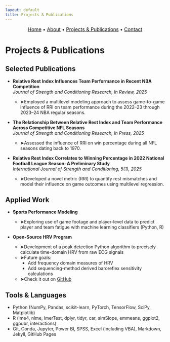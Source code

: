 ```yaml
---
layout: default
title: Projects & Publications
---
```


<div style="text-align:center; font-size: 1.1em; margin-bottom: 1.5em;">
  <a href="/">Home</a> • 
  <a href="/about">About</a> • 
  <a href="/projects">Projects & Publications</a> • 
  <a href="/contact">Contact</a>
</div>

# Projects & Publications
## Selected Publications
- **Relative Rest Index Influences Team Performance in Recent NBA Competition**  
   _Journal of Strength and Conditioning Research, In Review, 2025_  
  * ➤Employed a multilevel modeling approach to assess game-to-game influence of RRI on team performance during the 2022–23 through 2023–24 NBA regular seasons.

- **The Relationship Between Relative Rest Index and Team Performance Across Competitive NFL Seasons**  
   _Journal of Strength and Conditioning Research, In Press, 2025_  
  * ➤Assessed the influence of RRI on win percentage during all NFL seasons dating back to 1970.

- **Relative Rest Index Correlates to Winning Percentage in 2022 National Football League Season: A Preliminary Study**  
   _International Journal of Strength and Conditioning, 5(1), 2025_  
  * ➤Developed a novel metric (RRI) to quantify rest mismatches and model their influence on game outcomes using multilevel regression.

## Applied Work
- **Sports Performance Modeling**  
  * ➤Exploring use of game footage and player-level data to predict player and team fatigue with machine learning classifiers (Python, R)

- **Open-Source HRV Program**  
  * ➤Development of a peak detection Python algorithm to precisely calculate time-domain HRV from raw ECG signals  
  * ➤Future goals:
    - Add frequency domain measures of HRV  
    - Add sequencing-method derived baroreflex sensitivity calculations
  * ➤Check it out on [GitHub](https://github.com/apinzone/OS_HRV/)

## Tools & Languages
- Python (NumPy, Pandas, scikit-learn, PyTorch, TensorFlow, SciPy, Matplotlib)
- R (lme4, nlme, lmerTest, dplyr, tidyr, car, simSlope, emmeans, ggplot2, ggpubr, interactions)
- Git, Conda, Jupyter, Power BI, SPSS, Excel (including VBA), Markdown, Jekyll, GitHub Pages
